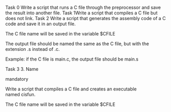 Task 0 Write a script that runs a C file through the preprocessor and save the result into another file.
Task 1Write a script that compiles a C file but does not link.
Task 2 Write a script that generates the assembly code of a C code and save it in an output file.

The C file name will be saved in the variable $CFILE

The output file should be named the same as the C file, but with the extension .s instead of .c.

Example: if the C file is main.c, the output file should be main.s

Task 3 3. Name

mandatory

Write a script that compiles a C file and creates an executable named cisfun.

The C file name will be saved in the variable $CFILE
